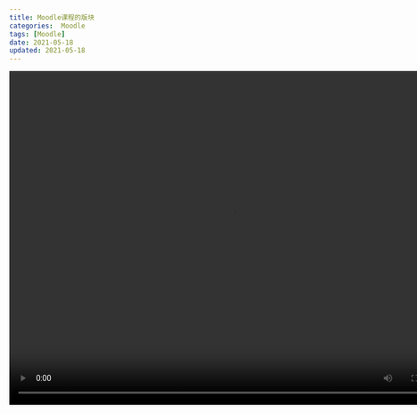```yaml
---
title: Moodle课程的版块
categories:  Moodle
tags: [Moodle]
date: 2021-05-18
updated: 2021-05-18
---
```



<video src="https://www.woteach.cn/pluginfile.php/939/mod_resource/content/1/3.5%20Moodle%E8%AF%BE%E7%A8%8B%E7%9A%84%E7%89%88%E5%9D%97.mp4" width="800px" height="600px" controls="controls"></video>
